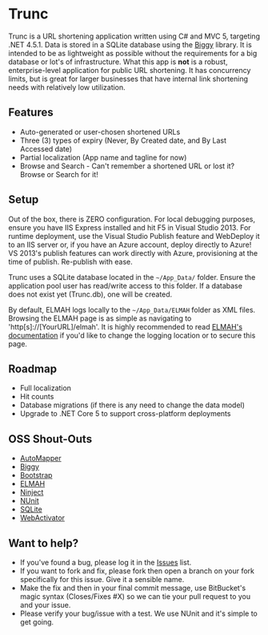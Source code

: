 # Trunc #

Trunc is a URL shortening application written using C# and MVC 5, targeting .NET 4.5.1.  Data is stored in a SQLite database using the [Biggy](https://github.com/xivsolutions/biggy) library.  It is intended to be as lightweight as possible without the requirements for a big database or lot's of infrastructure.  What this app is **not** is a robust, enterprise-level application for public URL shortening.  It has concurrency limits, but is great for larger businesses that have internal link shortening needs with relatively low utilization.

## Features ##

* Auto-generated or user-chosen shortened URLs
* Three (3) types of expiry (Never, By Created date, and By Last Accessed date)
* Partial localization (App name and tagline for now)
* Browse and Search - Can't remember a shortened URL or lost it?  Browse or Search for it!

## Setup ##

Out of the box, there is ZERO configuration.  For local debugging purposes, ensure you have IIS Express installed and hit F5 in Visual Studio 2013.  For runtime deployment, use the Visual Studio Publish feature and WebDeploy it to an IIS server or, if you have an Azure account, deploy directly to Azure!  VS 2013's publish features can work directly with Azure, provisioning at the time of publish.  Re-publish with ease.

Trunc uses a SQLite database located in the `~/App_Data/` folder.  Ensure the application pool user has read/write access to this folder.  If a database does not exist yet (Trunc.db), one will be created.

By default, ELMAH logs locally to the `~/App_Data/ELMAH` folder as XML files.  Browsing the ELMAH page is as simple as navigating to 'http[s]://[YourURL]/elmah'.  It is highly recommended to read [ELMAH's documentation](https://code.google.com/p/elmah/) if you'd like to change the logging location or to secure this page.

## Roadmap ##

* Full localization
* Hit counts
* Database migrations (if there is any need to change the data model)
* Upgrade to .NET Core 5 to support cross-platform deployments

## OSS Shout-Outs ##
* [AutoMapper](https://github.com/AutoMapper/AutoMapper)
* [Biggy](https://github.com/xivsolutions/biggy)
* [Bootstrap](http://getbootstrap.com/)
* [ELMAH](https://code.google.com/p/elmah/)
* [Ninject](https://github.com/ninject/ninject)
* [NUnit](http://www.nunit.org/)
* [SQLite](http://www.sqlite.org/)
* [WebActivator](https://github.com/davidebbo/WebActivator)

## Want to help? ##

* If you've found a bug, please log it in the [Issues](https://bitbucket.org/Sumo/trunc/issues?status=new&status=open) list.
* If you want to fork and fix, please fork then open a branch on your fork specifically for this issue.  Give it a sensible name.
* Make the fix and then in your final commit message, use BitBucket's magic syntax (Closes/Fixes #X) so we can tie your pull request to you and your issue.
* Please verify your bug/issue with a test.  We use NUnit and it's simple to get going.